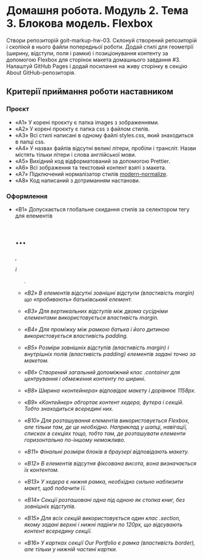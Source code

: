 # Домашня робота. Модуль 2. Тема 3. Блокова модель. Flexbox

Створи репозиторій goit-markup-hw-03.
Склонуй створений репозиторій і скопіюй в нього файли попередньої роботи.
Додай стилі для геометрії (ширину, відступи, поля і рамки) і позиціонування контенту за допомогою Flexbox для сторінок макета домашнього завдання #3.
Налаштуй GitHub Pages і додай посилання на живу сторінку в секцію About GitHub-репозиторія.

## Критерії приймання роботи наставником

### Проєкт
- «A1» У корені проєкту є папка images з зображеннями.
- «A2» У корені проєкту є папка css з файлом стилів.
- «A3» Всі стилі написані в одному файлі styles.css, який знаходиться в папці css.
- «A4» У назвах файлів відсутні великі літери, пробіли і трансліт. Назви містять тільки літери і слова англійської мови.
- «A5» Вихідний код відформатований за допомогою Prettier.
- «A6» Всі зображення та текстовий контент взяті з макета.
- «A7» Підключений нормалізатор стилів [modern-normalize](<https://cdnjs.com/libraries/modern-normalize>).
- «A8» Код написаний з дотриманням настанови.

### Оформлення
- «B1» Допускається глобальне скидання стилів за селектором тегу для елементів <h1>...<h6>, <p> і <ul>.

- «B2» В елементів відсутні зовнішні відступи (властивість margin) що «пробивають» батьківський елемент.

- «B3» Для вертикальних відступів між двома сусідніми елементами використовується властивість margin.

- «B4» Для проміжку між рамкою батька і його дитиною використовується властивість padding.

- «B5» Розміри зовнішніх відступів (властивість margin) і внутрішніх полів (властивість padding) елементів задані точно за макетом.

- «B6» Створений загальний допоміжний клас .container для центрування і обмеження контенту по ширині.

- «B8» Ширина «контейнера» відповідає макету і дорівнює 1158px.

- «B9» «Контейнер» обгортає контент хедера, футера і секцій. Тобто знаходиться всередині них.

- «B10» Для розташування елементів використовується Flexbox, але тільки там, де це необхідно. Наприклад у шапці, навігації, списках в секціях тощо, тобто там, де розташувати елементи горизонтально по-іншому неможливо.

- «B11» Фінальні розміри блоків в браузері відповідають макету.

- «B12» В елементів відсутня фіксована висота, вона визначається їх контентом.

- «B13» У хедера є нижня рамка, необхідно сильно наблизити макет, щоб побачити її.

- «B14» Секції розташовані одна під одною як стопка книг, без зовнішніх відступів.

- «B15» Для всіх секцій використовується один клас .section, якому задані верхні і нижні падінги по 120px, що відсувають контент всередину секції.

- «B16» У картках секції Our Portfolio є рамка (властивість border), але тільки у нижній частині картки.


